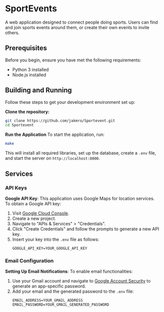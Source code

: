 # SportEvents
A web application designed to connect people doing sports. Users can find and join sports events around them, or create their own events to invite others.

## Prerequisites
Before you begin, ensure you have met the following requirements:
- Python 3 installed
- Node.js installed

## Building and Running
Follow these steps to get your development environment set up:

**Clone the repository:**
   ```bash
   git clone https://github.com/jakmro/Sportevent.git
   cd Sportevent
   ```

**Run the Application**
To start the application, run:
```bash
make
```
This will install all required libraries, set up the database, create a `.env` file, and start the server on `http://localhost:8000`.

## Services
### API Keys
**Google API Key**: This application uses Google Maps for location services. To obtain a Google API key:
1. Visit [Google Cloud Console](https://console.cloud.google.com/).
2. Create a new project.
3. Navigate to "APIs & Services" > "Credentials".
4. Click "Create Credentials" and follow the prompts to generate a new API key.
5. Insert your key into the `.env` file as follows:
    ```
    GOOGLE_API_KEY=YOUR_GOOGLE_API_KEY
    ```

### Email Configuration
**Setting Up Email Notifications**: To enable email functionalities:
1. Use your Gmail account and navigate to [Google Account Security](https://myaccount.google.com/security) to generate an app-specific password.
2. Add your email and the generated password to the `.env` file:
    ```
    EMAIL_ADDRESS=YOUR_GMAIL_ADDRESS
    EMAIL_PASSWORD=YOUR_GMAIL_GENERATED_PASSWORD
    ```
